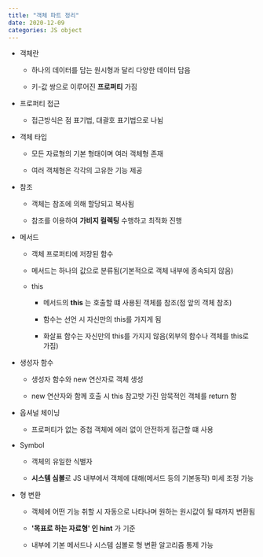 ```yaml
---
title: "객체 파트 정리"
date: 2020-12-09
categories: JS object
---
```


- 객체란

  - 하나의 데이터를 담는 원시형과 달리 다양한 데이터 담음

  - 키-값 쌍으로 이루어진 **프로퍼티** 가짐

- 프로퍼티 접근

  - 접근방식은 점 표기법, 대괄호 표기법으로 나뉨

- 객체 타입

  - 모든 자료형의 기본 형태이며 여러 객체형 존재

  - 여러 객체형은 각각의 고유한 기능 제공

- 참조

  - 객체는 참조에 의해 할당되고 복사됨

  - 참조를 이용하여 **가비지 컬렉팅** 수행하고 최적화 진행

- 메서드

  - 객체 프로퍼티에 저장된 함수

  - 메서드는 하나의 값으로 분류됨(기본적으로 객체 내부에 종속되지 않음)

  - this

    - 메서드의 **this** 는 호출할 떄 사용된 객체를 참조(점 앞의 객체 참조)

    - 함수는 선언 시 자신만의 this를 가지게 됨

    - 화살표 함수는 자신만의 this를 가지지 않음(외부의 함수나 객체를 this로 가짐)

- 생성자 함수

  - 생성자 함수와 new 연산자로 객체 생성

  - new 연산자와 함께 호출 시 this 참고밧 가진 암묵적인 객체를 return 함

- 옵셔널 체이닝

  - 프로퍼티가 없는 중첩 객체에 에러 없이 안전하게 접근할 떄 사용

- Symbol

  - 객체의 유일한 식별자

  - **시스템 심볼**로 JS 내부에서 객체에 대해(메서드 등의 기본동작) 미세 조정 가능

- 형 변환

  - 객체에 어떤 기능 취할 시 자동으로 나타나며 원하는 원시값이 될 때까지 변환됨

  - **'목표로 하는 자료형' 인 hint** 가 기준

  - 내부에 기본 메서드나 시스템 심볼로 형 변환 알고리즘 통제 가능
